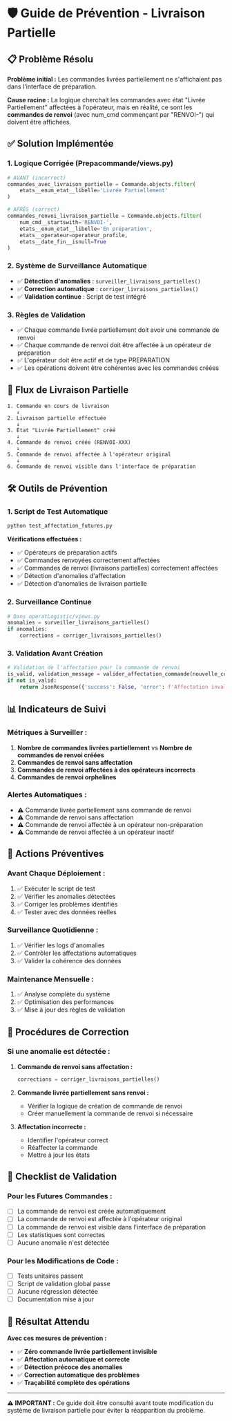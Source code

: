 # 🛡️ Guide de Prévention - Livraison Partielle

## 📋 Problème Résolu

**Problème initial :** Les commandes livrées partiellement ne s'affichaient pas dans l'interface de préparation.

**Cause racine :** La logique cherchait les commandes avec état "Livrée Partiellement" affectées à l'opérateur, mais en réalité, ce sont les **commandes de renvoi** (avec num_cmd commençant par "RENVOI-") qui doivent être affichées.

## ✅ Solution Implémentée

### 1. **Logique Corrigée (Prepacommande/views.py)**
```python
# AVANT (incorrect)
commandes_avec_livraison_partielle = Commande.objects.filter(
    etats__enum_etat__libelle='Livrée Partiellement'
)

# APRÈS (correct)
commandes_renvoi_livraison_partielle = Commande.objects.filter(
    num_cmd__startswith='RENVOI-',
    etats__enum_etat__libelle='En préparation',
    etats__operateur=operateur_profile,
    etats__date_fin__isnull=True
)
```

### 2. **Système de Surveillance Automatique**
- ✅ **Détection d'anomalies** : `surveiller_livraisons_partielles()`
- ✅ **Correction automatique** : `corriger_livraisons_partielles()`
- ✅ **Validation continue** : Script de test intégré

### 3. **Règles de Validation**
- ✅ Chaque commande livrée partiellement doit avoir une commande de renvoi
- ✅ Chaque commande de renvoi doit être affectée à un opérateur de préparation
- ✅ L'opérateur doit être actif et de type PREPARATION
- ✅ Les opérations doivent être cohérentes avec les commandes créées

## 🔄 Flux de Livraison Partielle

```
1. Commande en cours de livraison
   ↓
2. Livraison partielle effectuée
   ↓
3. État "Livrée Partiellement" créé
   ↓
4. Commande de renvoi créée (RENVOI-XXX)
   ↓
5. Commande de renvoi affectée à l'opérateur original
   ↓
6. Commande de renvoi visible dans l'interface de préparation
```

## 🛠️ Outils de Prévention

### 1. **Script de Test Automatique**
```bash
python test_affectation_futures.py
```

**Vérifications effectuées :**
- ✅ Opérateurs de préparation actifs
- ✅ Commandes renvoyées correctement affectées
- ✅ Commandes de renvoi (livraisons partielles) correctement affectées
- ✅ Détection d'anomalies d'affectation
- ✅ Détection d'anomalies de livraison partielle

### 2. **Surveillance Continue**
```python
# Dans operatLogistic/views.py
anomalies = surveiller_livraisons_partielles()
if anomalies:
    corrections = corriger_livraisons_partielles()
```

### 3. **Validation Avant Création**
```python
# Validation de l'affectation pour la commande de renvoi
is_valid, validation_message = valider_affectation_commande(nouvelle_commande, operateur_preparation_original)
if not is_valid:
    return JsonResponse({'success': False, 'error': f'Affectation invalide: {validation_message}'})
```

## 📊 Indicateurs de Suivi

### **Métriques à Surveiller :**
1. **Nombre de commandes livrées partiellement** vs **Nombre de commandes de renvoi créées**
2. **Commandes de renvoi sans affectation**
3. **Commandes de renvoi affectées à des opérateurs incorrects**
4. **Commandes de renvoi orphelines**

### **Alertes Automatiques :**
- ⚠️ Commande livrée partiellement sans commande de renvoi
- ⚠️ Commande de renvoi sans affectation
- ⚠️ Commande de renvoi affectée à un opérateur non-préparation
- ⚠️ Commande de renvoi affectée à un opérateur inactif

## 🚨 Actions Préventives

### **Avant Chaque Déploiement :**
1. ✅ Exécuter le script de test
2. ✅ Vérifier les anomalies détectées
3. ✅ Corriger les problèmes identifiés
4. ✅ Tester avec des données réelles

### **Surveillance Quotidienne :**
1. ✅ Vérifier les logs d'anomalies
2. ✅ Contrôler les affectations automatiques
3. ✅ Valider la cohérence des données

### **Maintenance Mensuelle :**
1. ✅ Analyse complète du système
2. ✅ Optimisation des performances
3. ✅ Mise à jour des règles de validation

## 🔧 Procédures de Correction

### **Si une anomalie est détectée :**

1. **Commande de renvoi sans affectation :**
   ```python
   corrections = corriger_livraisons_partielles()
   ```

2. **Commande livrée partiellement sans renvoi :**
   - Vérifier la logique de création de commande de renvoi
   - Créer manuellement la commande de renvoi si nécessaire

3. **Affectation incorrecte :**
   - Identifier l'opérateur correct
   - Réaffecter la commande
   - Mettre à jour les états

## 📝 Checklist de Validation

### **Pour les Futures Commandes :**
- [ ] La commande de renvoi est créée automatiquement
- [ ] La commande de renvoi est affectée à l'opérateur original
- [ ] La commande de renvoi est visible dans l'interface de préparation
- [ ] Les statistiques sont correctes
- [ ] Aucune anomalie n'est détectée

### **Pour les Modifications de Code :**
- [ ] Tests unitaires passent
- [ ] Script de validation global passe
- [ ] Aucune régression détectée
- [ ] Documentation mise à jour

## 🎯 Résultat Attendu

**Avec ces mesures de prévention :**
- ✅ **Zéro commande livrée partiellement invisible**
- ✅ **Affectation automatique et correcte**
- ✅ **Détection précoce des anomalies**
- ✅ **Correction automatique des problèmes**
- ✅ **Traçabilité complète des opérations**

---

**⚠️ IMPORTANT :** Ce guide doit être consulté avant toute modification du système de livraison partielle pour éviter la réapparition du problème. 